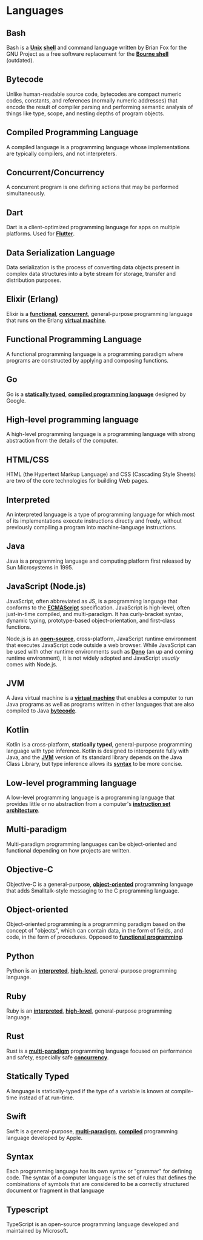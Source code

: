 # Languages

## Bash

Bash is a **[Unix](https://github.com/non-binary/glossary/blob/main/os.md#unix)** **[shell](https://github.com/non-binary/glossary/blob/main/os.md#shell)** and command language written by Brian Fox for the GNU Project as a free software replacement for the **[Bourne shell](https://en.wikipedia.org/wiki/Bourne_shell)** (outdated).

## Bytecode

Unlike human-readable source code, bytecodes are compact numeric codes, constants, and references (normally numeric addresses) that encode the result of compiler parsing and performing semantic analysis of things like type, scope, and nesting depths of program objects.

## Compiled Programming Language

A compiled language is a programming language whose implementations are typically compilers, and not interpreters.

## Concurrent/Concurrency

A concurrent program is one defining actions that may be performed simultaneously.

## Dart

Dart is a client-optimized programming language for apps on multiple platforms. Used for **[Flutter](https://github.com/non-binary/glossary/blob/main/frameworks.md#flutter)**.

## Data Serialization Language

Data serialization is the process of converting data objects present in complex data structures into a byte stream for storage, transfer and distribution purposes.

## Elixir (Erlang)

Elixir is a **[functional](https://github.com/non-binary/glossary/blob/main/languages.md#functional-programming-language)**, **[concurrent](https://github.com/non-binary/glossary/blob/main/languages.md#concurrentconcurrency)**, general-purpose programming language that runs on the Erlang **[virtual machine](https://github.com/non-binary/glossary/blob/main/os.md#virtual-machine)**.

## Functional Programming Language

A functional programming language is a programming paradigm where programs are constructed by applying and composing functions.

## Go

Go is a **[statically typed](https://github.com/non-binary/glossary/blob/main/languages.md#statically-typed)**, **[compiled programming language](https://github.com/non-binary/glossary/blob/main/languages.md#compiled-programming-language)** designed by Google.

## High-level programming language

A high-level programming language is a programming language with strong abstraction from the details of the computer.

## HTML/CSS

HTML (the Hypertext Markup Language) and CSS (Cascading Style Sheets) are two of the core technologies for building Web pages.

## Interpreted

An interpreted language is a type of programming language for which most of its implementations execute instructions directly and freely, without previously compiling a program into machine-language instructions.

## Java

Java is a programming language and computing platform first released by Sun Microsystems in 1995.

## JavaScript (Node.js)

JavaScript, often abbreviated as JS, is a programming language that conforms to the **[ECMAScript](https://en.wikipedia.org/wiki/ECMAScript)** specification. JavaScript is high-level, often just-in-time compiled, and multi-paradigm. It has curly-bracket syntax, dynamic typing, prototype-based object-orientation, and first-class functions.

Node.js is an **[open-source](https://github.com/non-binary/glossary/blob/main/misc.md#open-source)**, cross-platform, JavaScript runtime environment that executes JavaScript code outside a web browser. While JavaScript can be used with other runtime environments such as **[Deno](https://deno.land/)** (an up and coming runtime environment), it is not widely adopted and JavaScript *usually* comes with Node.js.

## JVM

A Java virtual machine is a **[virtual machine](https://github.com/non-binary/glossary/blob/main/os.md#virtual-machine)** that enables a computer to run Java programs as well as programs written in other languages that are also compiled to Java **[bytecode](https://github.com/non-binary/glossary/blob/main/languages.md#bytecode)**.

## Kotlin

Kotlin is a cross-platform, **statically typed**, general-purpose programming language with type inference. Kotlin is designed to interoperate fully with Java, and the **[JVM](https://github.com/non-binary/glossary/blob/main/languages.md#jvm)** version of its standard library depends on the Java Class Library, but type inference allows its **[syntax](https://github.com/non-binary/glossary/blob/main/languages.md#syntax)** to be more concise.

## Low-level programming language

A low-level programming language is a programming language that provides little or no abstraction from a computer's **[instruction set](https://github.com/non-binary/glossary/blob/main/hardware.md#instruction-set)** **[architecture](https://github.com/non-binary/glossary/blob/main/hardware.md#architecture)**.

## Multi-paradigm

Multi-paradigm programming languages can be object-oriented and functional depending on how projects are written.

## Objective-C

Objective-C is a general-purpose, **[object-oriented](https://github.com/non-binary/glossary/blob/main/languages.md#object-oriented)** programming language that adds Smalltalk-style messaging to the C programming language.

## Object-oriented

Object-oriented programming is a programming paradigm based on the concept of "objects", which can contain data, in the form of fields, and code, in the form of procedures. Opposed to **[functional programming](https://github.com/non-binary/glossary/blob/main/languages.md#functional-programming-language)**.

## Python

Python is an **[interpreted](https://github.com/non-binary/glossary/blob/main/languages.md#interpreted)**, **[high-level](https://github.com/non-binary/glossary/blob/main/languages.md#high-level-programming-language)**, general-purpose programming language.

## Ruby

Ruby is an **[interpreted](https://github.com/non-binary/glossary/blob/main/languages.md#interpreted)**, **[high-level](https://github.com/non-binary/glossary/blob/main/languages.md#high-level-programming-language)**, general-purpose programming language.

## Rust

Rust is a **[multi-paradigm](https://github.com/non-binary/glossary/blob/main/languages.md#multi-paradigm)** programming language focused on performance and safety, especially safe **[concurrency](https://github.com/non-binary/glossary/blob/main/languages.md#concurrentconcurrency)**.

## Statically Typed

A language is statically-typed if the type of a variable is known at compile-time instead of at run-time.

## Swift

Swift is a general-purpose, **[multi-paradigm](https://github.com/non-binary/glossary/blob/main/languages.md#multi-paradigm)**, **[compiled](https://github.com/non-binary/glossary/blob/main/languages.md#compiled-programming-language)** programming language developed by Apple.

## Syntax

Each programming language has its own syntax or "grammar" for defining code. The syntax of a computer language is the set of rules that defines the combinations of symbols that are considered to be a correctly structured document or fragment in that language

## Typescript

TypeScript is an open-source programming language developed and maintained by Microsoft. 
